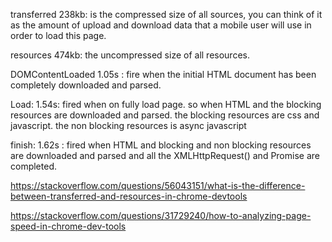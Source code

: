 transferred 238kb: is the compressed size of all sources, you can think of it as the amount of upload and download data that a mobile user will use in order to load this page. 

resources 474kb: the uncompressed size of all resources.

DOMContentLoaded 1.05s  : fire when the initial HTML document has been completely downloaded and parsed.


Load: 1.54s: fired when on fully load page. so when HTML and the blocking resources are downloaded and parsed.
the blocking resources are css and javascript. the non blocking resources is async javascript

finish: 1.62s : fired when HTML and blocking and non blocking resources are downloaded and parsed and all the XMLHttpRequest() and Promise are completed.


https://stackoverflow.com/questions/56043151/what-is-the-difference-between-transferred-and-resources-in-chrome-devtools

https://stackoverflow.com/questions/31729240/how-to-analyzing-page-speed-in-chrome-dev-tools